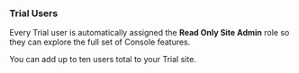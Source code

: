 ### Trial Users

Every Trial user is automatically assigned the **Read Only Site Admin** role so they can explore the full set of Console features. 

You can add up to ten users total to your Trial site.